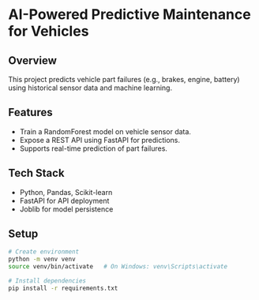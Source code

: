# AI-Powered Predictive Maintenance for Vehicles

## **Overview**
This project predicts vehicle part failures (e.g., brakes, engine, battery) using historical sensor data and machine learning.

## **Features**
- Train a RandomForest model on vehicle sensor data.
- Expose a REST API using FastAPI for predictions.
- Supports real-time prediction of part failures.

## **Tech Stack**
- Python, Pandas, Scikit-learn
- FastAPI for API deployment
- Joblib for model persistence

## **Setup**
```bash
# Create environment
python -m venv venv
source venv/bin/activate   # On Windows: venv\Scripts\activate

# Install dependencies
pip install -r requirements.txt
